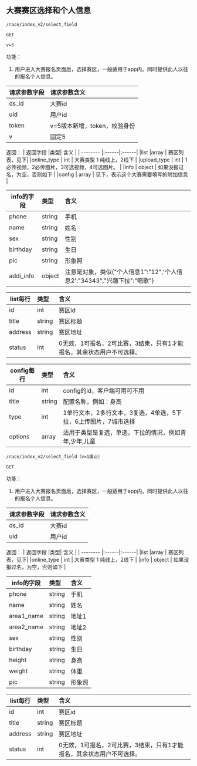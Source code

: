 
## 大赛赛区选择和个人信息


~~~
/race/index_v2/select_field
~~~
~~~
GET
~~~
~~~
v=5
~~~



功能：  

1. 用户进入大赛报名页面后，选择赛区，一般适用于app内。同时提供此人以往的报名个人信息。


| 请求参数字段        | 请求参数含义  |
| -------- |:------|
|ds_id       |  大赛id|
|uid       |  用户id|
|token       |  v=5版本新增，token，校验身份|
|v       |  固定5|


返回：
| 返回字段        |类型| 含义  |
| -------- |:------|:------|
|list     |array    |  赛区列表，见下|
|online_type     | int    | 大赛类型 1 纯线上，2线下  |
|upload_type     | int    | 1必传视频，2必传图片，3可选视频，4可选图片。  |
|info     | object    | 如果没报过名，为空，否则如下 |
|config     | array    | 见下，表示这个大赛需要填写的附加信息 |




| info的字段        |类型| 含义  |
| -------- |:------|:------|
|phone     |string    |  手机|
|name     |string    |  姓名|
| sex     |string    |  性别|
|birthday     |string    |  生日 |
|pic     |string    |  形象照|
|addi_info     |object    | 注意是对象，类似{"个人信息1":"12",'个人信息2':"34343","兴趣下拉":"唱歌"} |



 
| list每行        |类型| 含义  |
| -------- |:------|:------|
|id     |int    |  赛区id|
|title     | string    |  赛区标题  |
|address     |  string    |  赛区地址  |
|status     |  int    |  0无效，1可报名，2可比赛，3结束，只有1才能报名，其余状态用户不可选择。   |
 
 
 
| config每行        |类型| 含义  |
| -------- |:------|:------|
|id     |int    |  config的id，客户端可用可不用 |
|title     | string    |  配置名称，例如：身高  |
|type     |  int    |  1单行文本，2多行文本，3复选，4单选，5下拉，6上传图片，7城市选择   |
|options     | array   |  适用于类型是复选，单选，下拉的情况，例如青年,少年,儿童   |





~~~
/race/index_v2/select_field（v=1废止）
~~~
~~~
GET
~~~


功能：  

1. 用户进入大赛报名页面后，选择赛区，一般适用于app内。同时提供此人以往的报名个人信息。


| 请求参数字段        | 请求参数含义  |
| -------- |:------|
|ds_id       |  大赛id|
|uid       |  用户id|


返回：
| 返回字段        |类型| 含义  |
| -------- |:------|:------|
|list     |array    |  赛区列表，见下|
|online_type     | int    | 大赛类型 1 纯线上，2线下  |
|info     | object    | 如果没报过名，为空，否则如下 |

| info的字段        |类型| 含义  |
| -------- |:------|:------|
|phone     |string    |  手机|
|name     |string    |  姓名|
|area1_name     |string    |  地址1|
|area2_name     |string    |  地址2 | 
| sex     |string    |  性别|
|birthday     |string    |  生日 |
|height     |string    |  身高|
|weight     |string    |  体重|
|pic     |string    |  形象照|



 
| list每行        |类型| 含义  |
| -------- |:------|:------|
|id     |int    |  赛区id|
|title     | string    |  赛区标题  |
|address     |  string    |  赛区地址  |
|status     |  int    |  0无效，1可报名，2可比赛，3结束，只有1才能报名，其余状态用户不可选择。   |
 











